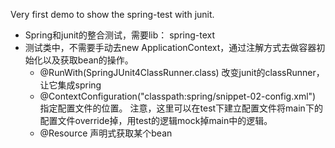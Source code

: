 Very first demo to show the spring-test with junit.

* Spring和junit的整合测试，需要lib： spring-text
* 测试类中，不需要手动去new ApplicationContext，通过注解方式去做容器初始化以及获取bean的操作。
    * @RunWith(SpringJUnit4ClassRunner.class) 改变junit的classRunner，让它集成spring
    * @ContextConfiguration("classpath:spring/snippet-02-config.xml") 指定配置文件的位置。
    注意，这里可以在test下建立配置文件将main下的配置文件override掉，用test的逻辑mock掉main中的逻辑。
    * @Resource 声明式获取某个bean